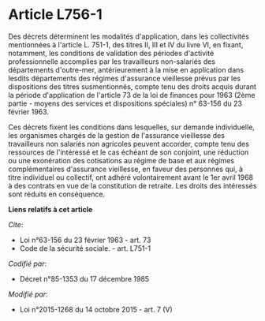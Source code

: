 # Article L756-1

Des décrets déterminent les modalités d'application, dans les collectivités mentionnées à l'article L. 751-1, des titres II,
III et IV du livre VI, en fixant, notamment, les conditions de validation des périodes d'activité professionnelle accomplies
par les travailleurs non-salariés des départements d'outre-mer, antérieurement à la mise en application dans lesdits
départements des régimes d'assurance vieillesse prévus par les dispositions des titres susmentionnés, compte tenu des droits
acquis durant la période d'application de l'article 73 de la loi de finances pour 1963 (2ème partie - moyens des services et
dispositions spéciales) n° 63-156 du 23 février 1963. 

Ces décrets fixent les conditions dans lesquelles, sur demande individuelle, les organismes chargés de la gestion de
l'assurance vieillesse des travailleurs non salariés non agricoles peuvent accorder, compte tenu des ressources de
l'intéressé et le cas échéant de son conjoint, une réduction ou une exonération des cotisations au régime de base et aux
régimes complémentaires d'assurance vieillesse, en faveur des personnes qui, à titre individuel ou collectif, ont adhéré
volontairement avant le 1er avril 1968 à des contrats en vue de la constitution de retraite. Les droits des intéressés sont
réduits en conséquence.

**Liens relatifs à cet article**

_Cite_:

  - Loi n°63-156 du 23 février 1963 - art. 73
  - Code de la sécurité sociale. - art. L751-1

_Codifié par_:

  - Décret n°85-1353 du 17 décembre 1985

_Modifié par_:

  - Loi n°2015-1268 du 14 octobre 2015 - art. 7 (V)
